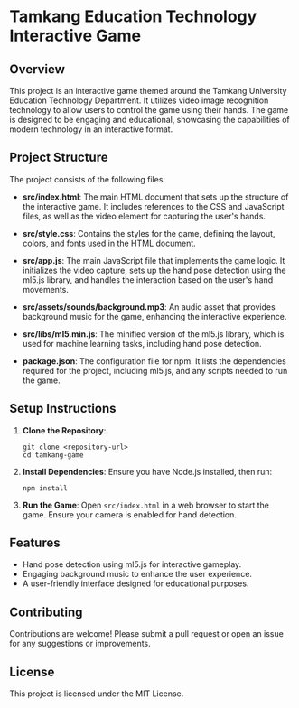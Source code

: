 # Tamkang Education Technology Interactive Game

## Overview
This project is an interactive game themed around the Tamkang University Education Technology Department. It utilizes video image recognition technology to allow users to control the game using their hands. The game is designed to be engaging and educational, showcasing the capabilities of modern technology in an interactive format.

## Project Structure
The project consists of the following files:

- **src/index.html**: The main HTML document that sets up the structure of the interactive game. It includes references to the CSS and JavaScript files, as well as the video element for capturing the user's hands.
  
- **src/style.css**: Contains the styles for the game, defining the layout, colors, and fonts used in the HTML document.
  
- **src/app.js**: The main JavaScript file that implements the game logic. It initializes the video capture, sets up the hand pose detection using the ml5.js library, and handles the interaction based on the user's hand movements.
  
- **src/assets/sounds/background.mp3**: An audio asset that provides background music for the game, enhancing the interactive experience.
  
- **src/libs/ml5.min.js**: The minified version of the ml5.js library, which is used for machine learning tasks, including hand pose detection.

- **package.json**: The configuration file for npm. It lists the dependencies required for the project, including ml5.js, and any scripts needed to run the game.

## Setup Instructions
1. **Clone the Repository**: 
   ```
   git clone <repository-url>
   cd tamkang-game
   ```

2. **Install Dependencies**: 
   Ensure you have Node.js installed, then run:
   ```
   npm install
   ```

3. **Run the Game**: 
   Open `src/index.html` in a web browser to start the game. Ensure your camera is enabled for hand detection.

## Features
- Hand pose detection using ml5.js for interactive gameplay.
- Engaging background music to enhance the user experience.
- A user-friendly interface designed for educational purposes.

## Contributing
Contributions are welcome! Please submit a pull request or open an issue for any suggestions or improvements.

## License
This project is licensed under the MIT License.
